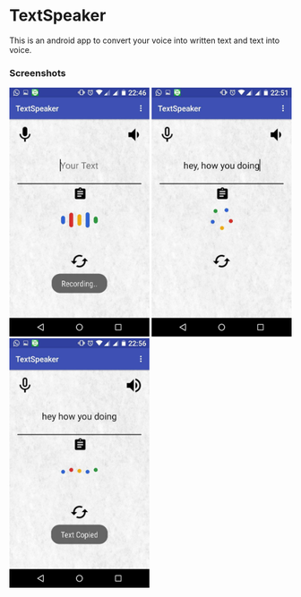 # TextSpeaker

This is an android app to convert your voice into written text and text into voice.

### Screenshots

<img src="Screenshots/recording.jpg" width="250"/>
<img src="Screenshots/stt conversion.jpg" width="250"/>
<img src="Screenshots/tts conversion.jpg" width="250"/>
